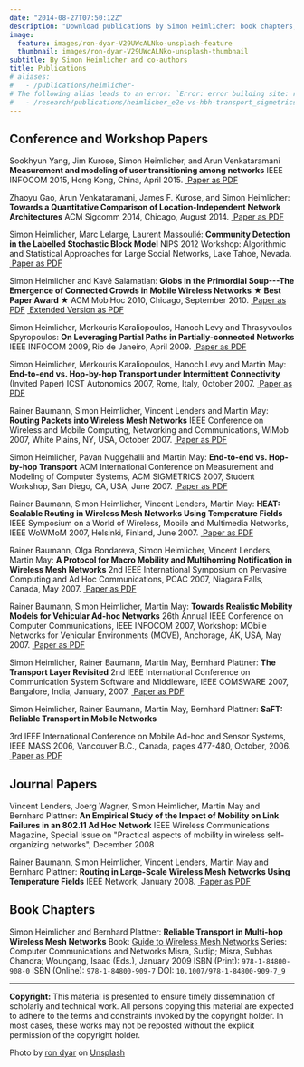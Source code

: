 ```yaml
---
date: "2014-08-27T07:50:12Z"
description: "Download publications by Simon Heimlicher: book chapters, journal, conference and workshop papers"
image:
  feature: images/ron-dyar-V29UWcALNko-unsplash-feature
  thumbnail: images/ron-dyar-V29UWcALNko-unsplash-thumbnail
subtitle: By Simon Heimlicher and co-authors
title: Publications
# aliases: 
#   - /publications/heimlicher-
# The following alias leads to an error: `Error: error building site: render: open /Users/shz/Resources/Websites/hugo/sites/heimlicher.com/public/research/publications/heimlicher_e2e-vs-hbh-transport_sigmetrics07.pdf/1000/index.html: not a directory`
#   - /research/publications/heimlicher_e2e-vs-hbh-transport_sigmetrics07.pdf/1000
---
```


## Conference and Workshop Papers

Sookhyun Yang, Jim Kurose, Simon Heimlicher, and Arun Venkataramani
**Measurement and modeling of user transitioning among networks**
IEEE INFOCOM 2015, Hong Kong, China, April 2015.
[<i class="fa fa-file-pdf"></i>&nbsp;Paper as PDF](/research/publications/yang_network-transitioning_infocom15.pdf)

Zhaoyu Gao, Arun Venkataramani, James F. Kurose, and Simon Heimlicher:
**Towards a Quantitative Comparison of Location-Independent Network
Architectures**   ACM Sigcomm 2014, Chicago, August 2014.
[<i class="fa fa-file-pdf"></i>&nbsp;Paper as PDF](/research/publications/gao_netarch_sigcomm14.pdf)

Simon Heimlicher, Marc Lelarge, Laurent Massoulié:
**Community Detection in the Labelled Stochastic Block Model**
NIPS 2012 Workshop: Algorithmic and Statistical Approaches for Large Social Networks, Lake Tahoe, Nevada.
[<i class="fa fa-file-pdf"></i>&nbsp;Paper as PDF](/research/publications/heimlicher_community-labelled-sbm_nips12.pdf)

Simon Heimlicher and Kavé Salamatian:
**Globs in the Primordial Soup---The Emergence of Connected Crowds in Mobile Wireless Networks**
**★ Best Paper Award ★**
ACM MobiHoc 2010, Chicago, September 2010.
[<i class="fa fa-file-pdf"></i>&nbsp;Paper as PDF](/research/publications/heimlicher_globs_mobihoc10.pdf)
[<i class="fa fa-file-pdf"></i>&nbsp;Extended Version as PDF](/research/publications/heimlicher_globs_mobihoc10-extended.pdf)

Simon Heimlicher, Merkouris Karaliopoulos, Hanoch Levy and Thrasyvoulos Spyropoulos:
**On Leveraging Partial Paths in Partially-connected Networks**
IEEE INFOCOM 2009, Rio de Janeiro, April 2009.
[<i class="fa fa-file-pdf"></i>&nbsp;Paper as PDF](/research/publications/heimlicher_partialpaths_infocom09.pdf)

Simon Heimlicher, Merkouris Karaliopoulos, Hanoch Levy and Martin May:
**End-to-end vs. Hop-by-hop Transport under Intermittent Connectivity** (Invited Paper)
ICST Autonomics 2007, Rome, Italy, October 2007.
[<i class="fa fa-file-pdf"></i>&nbsp;Paper as PDF](/research/publications/heimlicher_e2e-vs-hbh-intermittent_autonomics07.pdf)

Rainer Baumann, Simon Heimlicher, Vincent Lenders and Martin May:
**Routing Packets into Wireless Mesh Networks**
IEEE Conference on Wireless and Mobile Computing, Networking and Communications, WiMob 2007, White Plains, NY, USA, October 2007.
[<i class="fa fa-file-pdf"></i>&nbsp;Paper as PDF](/research/publications/baumann_routing-into-wmn_wimob07.pdf)

Simon Heimlicher, Pavan Nuggehalli and Martin May:
**End-to-end vs. Hop-by-hop Transport**
ACM International Conference on Measurement and Modeling of Computer Systems, ACM SIGMETRICS 2007, Student Workshop, San Diego, CA, USA, June 2007.
[<i class="fa fa-file-pdf"></i>&nbsp;Paper as PDF](/research/publications/heimlicher_e2e-vs-hbh-transport_sigmetrics07.pdf)

Rainer Baumann, Simon Heimlicher, Vincent Lenders, Martin May:
**HEAT: Scalable Routing in Wireless Mesh Networks Using Temperature Fields**
IEEE Symposium on a World of Wireless, Mobile and Multimedia Networks, IEEE WoWMoM 2007, Helsinki, Finland, June 2007.
[<i class="fa fa-file-pdf"></i>&nbsp;Paper as PDF](/research/publications/baumann_heat_wowmom07.pdf)

Rainer Baumann, Olga Bondareva, Simon Heimlicher, Vincent Lenders, Martin May:
**A Protocol for Macro Mobility and Multihoming Notification in Wireless Mesh Networks**
2nd IEEE International Symposium on Pervasive Computing and Ad Hoc Communications, PCAC 2007, Niagara Falls, Canada, May 2007.
[<i class="fa fa-file-pdf"></i>&nbsp;Paper as PDF](/research/publications/baumann_protocol-for-macro-mobility_pcac07.pdf)

Rainer Baumann, Simon Heimlicher, Martin May:
**Towards Realistic Mobility Models for Vehicular Ad-hoc Networks**
26th Annual IEEE Conference on Computer Communications, IEEE INFOCOM 2007, Workshop: MObile Networks for Vehicular Environments (MOVE), Anchorage, AK, USA, May 2007.
[<i class="fa fa-file-pdf"></i>&nbsp;Paper as PDF](/research/publications/baumann_realistic-mobility-models_infocom07.pdf)

Simon Heimlicher, Rainer Baumann, Martin May, Bernhard Plattner:
**The Transport Layer Revisited**
2nd IEEE International Conference on Communication System Software and Middleware, IEEE COMSWARE 2007, Bangalore, India, January, 2007.
[<i class="fa fa-file-pdf"></i>&nbsp;Paper as PDF](/research/publications/heimlicher_transport-layer-revisited_comsware07.pdf)

Simon Heimlicher, Rainer Baumann, Martin May, Bernhard Plattner:
**SaFT: Reliable Transport in Mobile Networks**

3rd IEEE International Conference on Mobile Ad-hoc and Sensor Systems, IEEE MASS 2006, Vancouver B.C., Canada, pages 477-480, October, 2006.
[<i class="fa fa-file-pdf"></i>&nbsp;Paper as PDF](/research/publications/heimlicher_saft_mass06.pdf)

## Journal Papers

Vincent Lenders, Joerg Wagner, Simon Heimlicher, Martin May and Bernhard Plattner:
**An Empirical Study of the Impact of Mobility on Link Failures
in an 802.11 Ad Hoc Network**
IEEE Wireless Communications Magazine, Special Issue on "Practical aspects of mobility in wireless
self-organizing networks", December 2008

Rainer Baumann, Simon Heimlicher, Vincent Lenders, Martin May and Bernhard Plattner:
**Routing in Large-Scale Wireless Mesh Networks Using Temperature Fields**
IEEE Network, January 2008.
[<i class="fa fa-file-pdf"></i>&nbsp;Paper as PDF](/research/publications/baumann_heat_ieeenetwork08.pdf)

## Book Chapters

Simon Heimlicher and Bernhard Plattner:
**Reliable Transport in Multi-hop Wireless Mesh Networks**
Book: [Guide to Wireless Mesh Networks](https://link.springer.com/book/10.1007/978-1-84800-909-7?detailsPage=toc)
Series: Computer Communications and Networks
Misra, Sudip; Misra, Subhas Chandra; Woungang, Isaac (Eds.), January 2009
ISBN (Print): `978-1-84800-908-0`
ISBN (Online): `978-1-84800-909-7`
DOI: `10.1007/978-1-84800-909-7_9`

-----------------------------------------------------------------------

**Copyright:** This material is presented to ensure timely
dissemination of scholarly and technical work. All persons copying this material are
expected to adhere to the terms and constraints invoked by the copyright holder. In most
cases, these works may not be reposted without the explicit permission of the copyright
holder.

Photo by <a href="https://unsplash.com/@prolabprints?utm_source=unsplash&utm_medium=referral&utm_content=creditCopyText">ron dyar</a> on <a href="https://unsplash.com/photos/V29UWcALNko?utm_source=unsplash&utm_medium=referral&utm_content=creditCopyText">Unsplash</a>
